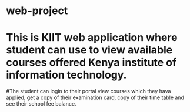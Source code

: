 # web-project

# This is KIIT web application where student can use to view available courses offered Kenya institute of information technology. 
#The student can login to their portal view courses which they hava applied, get a copy of their examination card, copy of their time table and see their school fee balance.
